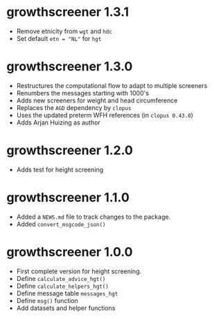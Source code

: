 # growthscreener 1.3.1

* Remove etnicity from `wgt` and `hdc` 
 * Set default `etn = "NL"` for `hgt`

# growthscreener 1.3.0

* Restructures the computational flow to adapt to multiple screeners
* Renumbers the messages starting with 1000's
* Adds new screeners for weight and head circumference
* Replaces the `AGD` dependency by `clopus`
* Uses the updated preterm WFH references (in `clopus 0.43.0`)
* Adds Arjan Huizing as author

# growthscreener 1.2.0

* Adds test for height screening

# growthscreener 1.1.0

* Added a `NEWS.md` file to track changes to the package.
* Added `convert_msgcode_json()`

# growthscreener 1.0.0

* First complete version for height screening.
* Define `calculate_advice_hgt()`
* Define `calculate_helpers_hgt()`
* Define message table `messages_hgt`
* Define `msg()` function
* Add datasets and helper functions
